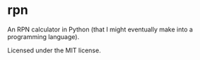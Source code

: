 rpn
===

An RPN calculator in Python (that I might eventually make into a programming language).

Licensed under the MIT license.
